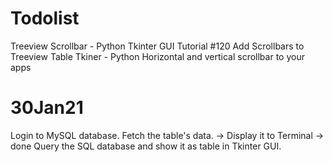 # Todolist
Treeview Scrollbar - Python Tkinter GUI Tutorial #120
Add Scrollbars to Treeview Table Tkiner - Python
Horizontal and vertical scrollbar to your apps

# 30Jan21
Login to MySQL database.
Fetch the table's data. -> Display it to Terminal -> done
Query the SQL database and show it as table in Tkinter GUI.
